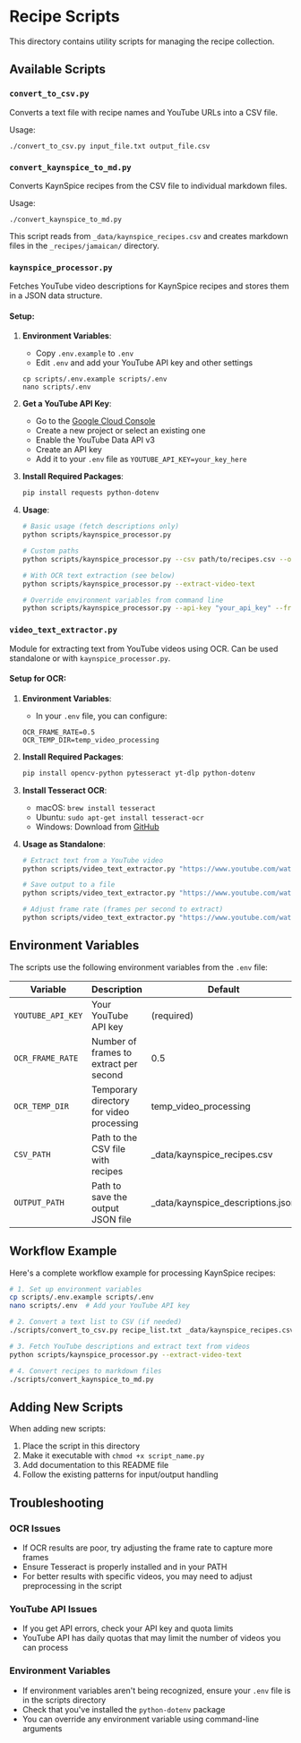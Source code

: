 # Recipe Scripts

This directory contains utility scripts for managing the recipe collection.

## Available Scripts

### `convert_to_csv.py`

Converts a text file with recipe names and YouTube URLs into a CSV file.

Usage:
```
./convert_to_csv.py input_file.txt output_file.csv
```

### `convert_kaynspice_to_md.py`

Converts KaynSpice recipes from the CSV file to individual markdown files.

Usage:
```
./convert_kaynspice_to_md.py
```

This script reads from `_data/kaynspice_recipes.csv` and creates markdown files in the `_recipes/jamaican/` directory.

### `kaynspice_processor.py`

Fetches YouTube video descriptions for KaynSpice recipes and stores them in a JSON data structure.

#### Setup:

1. **Environment Variables**:
   - Copy `.env.example` to `.env`
   - Edit `.env` and add your YouTube API key and other settings
   ```
   cp scripts/.env.example scripts/.env
   nano scripts/.env
   ```

2. **Get a YouTube API Key**:
   - Go to the [Google Cloud Console](https://console.cloud.google.com/)
   - Create a new project or select an existing one
   - Enable the YouTube Data API v3
   - Create an API key
   - Add it to your `.env` file as `YOUTUBE_API_KEY=your_key_here`

3. **Install Required Packages**:
   ```bash
   pip install requests python-dotenv
   ```

4. **Usage**:
   ```bash
   # Basic usage (fetch descriptions only)
   python scripts/kaynspice_processor.py
   
   # Custom paths
   python scripts/kaynspice_processor.py --csv path/to/recipes.csv --output path/to/output.json
   
   # With OCR text extraction (see below)
   python scripts/kaynspice_processor.py --extract-video-text
   
   # Override environment variables from command line
   python scripts/kaynspice_processor.py --api-key "your_api_key" --frame-rate 1.0
   ```

### `video_text_extractor.py`

Module for extracting text from YouTube videos using OCR. Can be used standalone or with `kaynspice_processor.py`.

#### Setup for OCR:

1. **Environment Variables**:
   - In your `.env` file, you can configure:
   ```
   OCR_FRAME_RATE=0.5
   OCR_TEMP_DIR=temp_video_processing
   ```

2. **Install Required Packages**:
   ```bash
   pip install opencv-python pytesseract yt-dlp python-dotenv
   ```

3. **Install Tesseract OCR**:
   - macOS: `brew install tesseract`
   - Ubuntu: `sudo apt-get install tesseract-ocr`
   - Windows: Download from [GitHub](https://github.com/UB-Mannheim/tesseract/wiki)

4. **Usage as Standalone**:
   ```bash
   # Extract text from a YouTube video
   python scripts/video_text_extractor.py "https://www.youtube.com/watch?v=VIDEO_ID"
   
   # Save output to a file
   python scripts/video_text_extractor.py "https://www.youtube.com/watch?v=VIDEO_ID" --output results.json
   
   # Adjust frame rate (frames per second to extract)
   python scripts/video_text_extractor.py "https://www.youtube.com/watch?v=VIDEO_ID" --frame-rate 1
   ```

## Environment Variables

The scripts use the following environment variables from the `.env` file:

| Variable | Description | Default |
|----------|-------------|---------|
| `YOUTUBE_API_KEY` | Your YouTube API key | (required) |
| `OCR_FRAME_RATE` | Number of frames to extract per second | 0.5 |
| `OCR_TEMP_DIR` | Temporary directory for video processing | temp_video_processing |
| `CSV_PATH` | Path to the CSV file with recipes | _data/kaynspice_recipes.csv |
| `OUTPUT_PATH` | Path to save the output JSON file | _data/kaynspice_descriptions.json |

## Workflow Example

Here's a complete workflow example for processing KaynSpice recipes:

```bash
# 1. Set up environment variables
cp scripts/.env.example scripts/.env
nano scripts/.env  # Add your YouTube API key

# 2. Convert a text list to CSV (if needed)
./scripts/convert_to_csv.py recipe_list.txt _data/kaynspice_recipes.csv

# 3. Fetch YouTube descriptions and extract text from videos
python scripts/kaynspice_processor.py --extract-video-text

# 4. Convert recipes to markdown files
./scripts/convert_kaynspice_to_md.py
```

## Adding New Scripts

When adding new scripts:

1. Place the script in this directory
2. Make it executable with `chmod +x script_name.py`
3. Add documentation to this README file
4. Follow the existing patterns for input/output handling

## Troubleshooting

### OCR Issues
- If OCR results are poor, try adjusting the frame rate to capture more frames
- Ensure Tesseract is properly installed and in your PATH
- For better results with specific videos, you may need to adjust preprocessing in the script

### YouTube API Issues
- If you get API errors, check your API key and quota limits
- YouTube API has daily quotas that may limit the number of videos you can process

### Environment Variables
- If environment variables aren't being recognized, ensure your `.env` file is in the scripts directory
- Check that you've installed the `python-dotenv` package
- You can override any environment variable using command-line arguments
